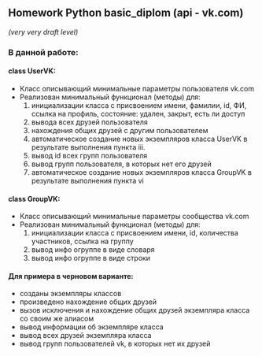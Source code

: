 ## Homework Python basic_diplom (api - vk.com)

_(very very draft level)_

### В данной работе:

#### class UserVK:
* Класс описывающий минимальные параметры пользователя vk.com
* Реализован минимальный функционал (методы) для:
  1. инициализации класса с присвоением имени, фамилии, id, ФИ, ссылка на профиль, состояние: удален, закрыт, есть ли доступ  
  2. вывода всех друзей пользователя
  3. нахождения общих друзей с другим пользователем
  4. автоматическое создание новых экземпляров класса UserVK в результате выполнения пункта iii. 
  5. вывод id всех групп пользователя
  6. вывод групп пользователя, в которых нет его друзей
  7. автоматическое создание новых экземпляров класса GroupVK в результате выполнения пункта vi

#### class GroupVK:
* Класс описывающий минимальные параметры сообщества vk.com
* Реализован минимальный функционал (методы) для:
    1. инициализации класса с присвоением имени, id, количества участников, ссылка на группу
    2. вывод инфо огруппе в виде словаря
    3. вывод инфо огруппе в виде строки

#### Для примера в черновом варианте:
* созданы экземпляры классов
* произведено нахождение общих друзей
* вызов исключения и нахождение общих друзей экземпляра класса со своим же алиасом
* вывод информации об экземпляре класса
* вывод всех друзей экземпляра класса
* вывод групп пользователей vk, в которых нет их друзей